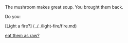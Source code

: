 The mushroom makes great soup. You brought them back.


Do you:

[Light a fire?] (../../light-fire/fire.md)

[eat them as raw?](../../super-man/save-the-word.md)
